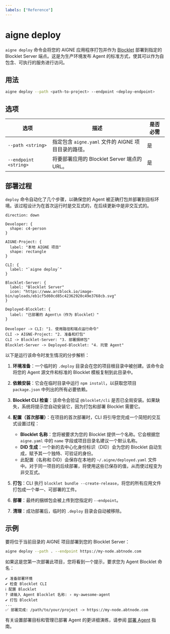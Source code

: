 ```yaml
---
labels: ["Reference"]
---
```


# aigne deploy

`aigne deploy` 命令会将您的 AIGNE 应用程序打包并作为 [Blocklet](https://www.blocklet.dev/) 部署到指定的 Blocklet Server 端点。这是为生产环境发布 Agent 的标准方式，使其可以作为自包含、可执行的服务进行访问。

## 用法

```bash Basic Usage icon=mdi:console
aigne deploy --path <path-to-project> --endpoint <deploy-endpoint>
```

## 选项

| 选项 | 描述 | 是否必需 |
| --- | --- | --- |
| `--path <string>` | 指定包含 `aigne.yaml` 文件的 AIGNE 项目目录的路径。 | 是 |
| `--endpoint <string>` | 将要部署应用的 Blocklet Server 端点的 URL。 | 是 |

## 部署过程

`deploy` 命令自动化了几个步骤，以确保您的 Agent 被正确打包并部署到目标环境。该过程设计为在首次运行时是交互式的，在后续更新中是非交互式的。

```d2 Deployment Workflow
direction: down

Developer: { 
  shape: c4-person 
}

AIGNE-Project: {
  label: "本地 AIGNE 项目"
  shape: rectangle
}

CLI: {
  label: "`aigne deploy`"
}

Blocklet-Server: {
  label: "Blocklet Server"
  icon: "https://www.arcblock.io/image-bin/uploads/eb1cf5d60cd85c42362920c49e3768cb.svg"
}

Deployed-Blocklet: {
  label: "已部署的 Agent\n（作为 Blocklet）"
}

Developer -> CLI: "1. 使用路径和端点运行命令"
CLI -> AIGNE-Project: "2. 准备和打包"
CLI -> Blocklet-Server: "3. 部署捆绑包"
Blocklet-Server -> Deployed-Blocklet: "4. 托管 Agent"
```

以下是运行该命令时发生情况的分步解析：

1.  **环境准备**：一个临时的 `.deploy` 目录会在您的项目根目录中被创建。该命令会将您的 Agent 源文件和标准的 Blocklet 模板复制到此目录中。

2.  **依赖安装**：它会在临时目录中运行 `npm install`，以获取您项目 `package.json` 中列出的所有必要依赖。

3.  **Blocklet CLI 检查**：该命令会验证 `@blocklet/cli` 是否已全局安装。如果缺失，系统将提示您自动安装它，因为打包和部署 Blocklet 需要它。

4.  **配置（首次部署）**：在项目的首次部署时，CLI 将引导您完成一个简短的交互式设置过程：
    *   **Blocklet 名称**：您将被要求为您的 Blocklet 提供一个名称。它会根据您 `aigne.yaml` 中的 `name` 字段或项目目录名建议一个默认名称。
    *   **DID 生成**：一个新的去中心化身份标识（DID）会为您的 Blocklet 自动生成，赋予其一个独特、可验证的身份。
    *   此配置（名称和 DID）会保存在本地的 `~/.aigne/deployed.yaml` 文件中。对于同一项目的后续部署，将使用这些已保存的值，从而使过程变为非交互式。

5.  **打包**：CLI 执行 `blocklet bundle --create-release`，将您的所有应用文件打包成一个单一、可部署的工件。

6.  **部署**：最终的捆绑包会被上传到您指定的 `--endpoint`。

7.  **清理**：成功部署后，临时的 `.deploy` 目录会自动被移除。

## 示例

要将位于当前目录的 AIGNE 项目部署到您的 Blocklet Server：

```bash Deploying a project icon=mdi:console
aigne deploy --path . --endpoint https://my-node.abtnode.com
```

如果这是您第一次部署此项目，您将看到一个提示，要求您为 Agent Blocklet 命名：

```text First-time deployment prompt
✔ 准备部署环境
✔ 检查 Blocklet CLI
ℹ 配置 Blocklet
? 请输入 Agent Blocklet 名称: › my-awesome-agent
✔ 打包 Blocklet
...
✅ 部署完成: /path/to/your/project -> https://my-node.abtnode.com
```

有关设置部署目标和管理已部署 Agent 的更详细演练，请参阅 [部署 Agent](./guides-deploying-agents.md) 指南。